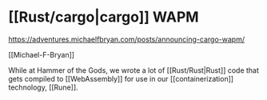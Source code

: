 # [[Rust/cargo|cargo]] WAPM

https://adventures.michaelfbryan.com/posts/announcing-cargo-wapm/

[[Michael-F-Bryan]]

While at Hammer of the Gods, we wrote a lot of [[Rust/Rust|Rust]] code that gets compiled to [[WebAssembly]] for use in our [[containerization]] technology, [[Rune]].

